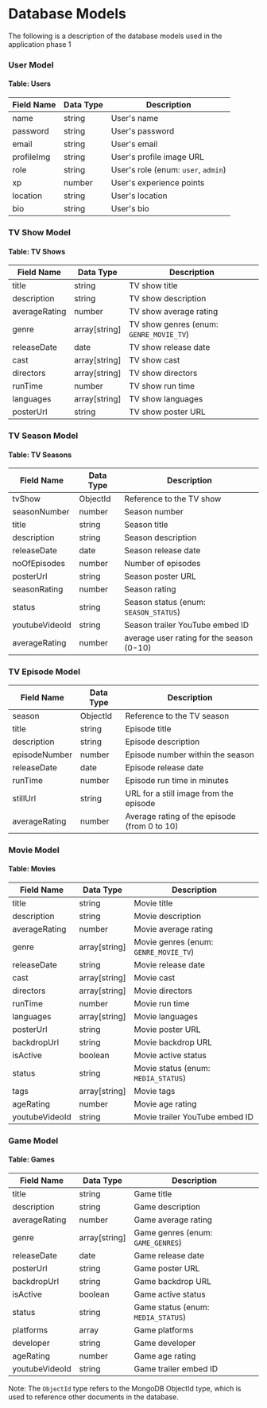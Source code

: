 # **Database Models**

The following is a description of the database models used in the application phase 1

### User Model

#### Table: Users

| Field Name | Data Type | Description                         |
| ---------- | --------- | ----------------------------------- |
| name       | string    | User's name                         |
| password   | string    | User's password                     |
| email      | string    | User's email                        |
| profileImg | string    | User's profile image URL            |
| role       | string    | User's role (enum: `user`, `admin`) |
| xp         | number    | User's experience points            |
| location   | string    | User's location                     |
| bio        | string    | User's bio                          |

### TV Show Model

#### Table: TV Shows

| Field Name    | Data Type     | Description                             |
| ------------- | ------------- | --------------------------------------- |
| title         | string        | TV show title                           |
| description   | string        | TV show description                     |
| averageRating | number        | TV show average rating                  |
| genre         | array[string] | TV show genres (enum: `GENRE_MOVIE_TV`) |
| releaseDate   | date          | TV show release date                    |
| cast          | array[string] | TV show cast                            |
| directors     | array[string] | TV show directors                       |
| runTime       | number        | TV show run time                        |
| languages     | array[string] | TV show languages                       |
| posterUrl     | string        | TV show poster URL                      |

### TV Season Model

#### Table: TV Seasons

| Field Name     | Data Type | Description                               |
| -------------- | --------- | ----------------------------------------- |
| tvShow         | ObjectId  | Reference to the TV show                  |
| seasonNumber   | number    | Season number                             |
| title          | string    | Season title                              |
| description    | string    | Season description                        |
| releaseDate    | date      | Season release date                       |
| noOfEpisodes   | number    | Number of episodes                        |
| posterUrl      | string    | Season poster URL                         |
| seasonRating   | number    | Season rating                             |
| status         | string    | Season status (enum: `SEASON_STATUS`)     |
| youtubeVideoId | string    | Season trailer YouTube embed ID           |
| averageRating  | number    | average user rating for the season (0-10) |

### TV Episode Model

| Field Name    | Data Type | Description                                  |
| ------------- | --------- | -------------------------------------------- |
| season        | ObjectId  | Reference to the TV season                   |
| title         | string    | Episode title                                |
| description   | string    | Episode description                          |
| episodeNumber | number    | Episode number within the season             |
| releaseDate   | date      | Episode release date                         |
| runTime       | number    | Episode run time in minutes                  |
| stillUrl      | string    | URL for a still image from the episode       |
| averageRating | number    | Average rating of the episode (from 0 to 10) |

### Movie Model

#### Table: Movies

| Field Name     | Data Type     | Description                           |
| -------------- | ------------- | ------------------------------------- |
| title          | string        | Movie title                           |
| description    | string        | Movie description                     |
| averageRating  | number        | Movie average rating                  |
| genre          | array[string] | Movie genres (enum: `GENRE_MOVIE_TV`) |
| releaseDate    | string        | Movie release date                    |
| cast           | array[string] | Movie cast                            |
| directors      | array[string] | Movie directors                       |
| runTime        | number        | Movie run time                        |
| languages      | array[string] | Movie languages                       |
| posterUrl      | string        | Movie poster URL                      |
| backdropUrl    | string        | Movie backdrop URL                    |
| isActive       | boolean       | Movie active status                   |
| status         | string        | Movie status (enum: `MEDIA_STATUS`)   |
| tags           | array[string] | Movie tags                            |
| ageRating      | number        | Movie age rating                      |
| youtubeVideoId | string        | Movie trailer YouTube embed ID        |

### Game Model

#### Table: Games

| Field Name     | Data Type     | Description                        |
| -------------- | ------------- | ---------------------------------- |
| title          | string        | Game title                         |
| description    | string        | Game description                   |
| averageRating  | number        | Game average rating                |
| genre          | array[string] | Game genres (enum: `GAME_GENRES`)  |
| releaseDate    | date          | Game release date                  |
| posterUrl      | string        | Game poster URL                    |
| backdropUrl    | string        | Game backdrop URL                  |
| isActive       | boolean       | Game active status                 |
| status         | string        | Game status (enum: `MEDIA_STATUS`) |
| platforms      | array<string> | Game platforms                     |
| developer      | string        | Game developer                     |
| ageRating      | number        | Game age rating                    |
| youtubeVideoId | string        | Game trailer embed ID              |

Note: The `ObjectId` type refers to the MongoDB ObjectId type, which is used to reference other documents in the database.
